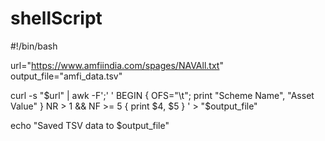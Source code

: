 # shellScript
#!/bin/bash

url="https://www.amfiindia.com/spages/NAVAll.txt"
output_file="amfi_data.tsv"

curl -s "$url" | awk -F';' '
    BEGIN { OFS="\t"; print "Scheme Name", "Asset Value" }
    NR > 1 && NF >= 5 { print $4, $5 }
' > "$output_file"

echo "Saved TSV data to $output_file"

